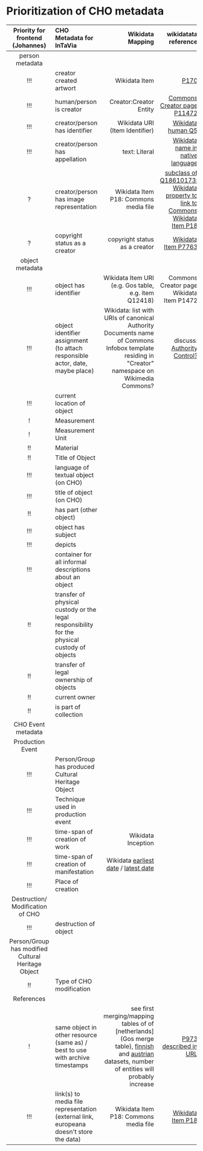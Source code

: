 # Prioritization of CHO metadata

| Priority for frontend (Johannes)       | CHO Metadata for InTaVia           | Wikidata Mapping  |  wikidatata reference  |
| :-------------: |:-------------| -----:| -----:|
| person metadata  |
| !!!      | creator created artwort | Wikidata Item| [P170](https://www.wikidata.org/wiki/Property:P170) |
| !!!      | human/person is creator | Creator:Creator Entity| [Commons Creator page P11472](https://www.wikidata.org/wiki/Property:P1472) |
| !!!      | creator/person has identifier| Wikidata URI (Item Identifier) | [Wikidata human Q5](https://www.wikidata.org/wiki/Q5) |  
| !!!      | creator/person has appellation| text: Literal| [Wikidata name in native language](https://www.wikidata.org/wiki/Property:P1559P1559) |
| ?      | creator/person has image representation| Wikidata Item P18: Commons media file  |  [subclass of Q18610173: Wikidata property to link to Commons](https://www.wikidata.org/wiki/Q18610173) [Wikidata Item P18](https://www.wikidata.org/wiki/Property:P18) |
| ?      | copyright status as a creator |  copyright status as a creator  | [Wikidata Item P7763](https://www.wikidata.org/wiki/Property:P7763) |
| object metadata  |
| !!!      | object has identifier| Wikidata Item URI (e.g. Gos table, e.g. item Q12418) |  Commons Creator page Wikidata Item P1472 |  [P1472](https://www.wikidata.org/wiki/Property:P1472) |
| !!!     | object identifier assignment (to attach responsible actor, date, maybe place) | Wikidata: list with URIs of canonical Authority Documents name of Commons Infobox template residing in "Creator" namespace on Wikimedia Commons? |  discuss: [Authority Control?](https://en.wikipedia.org/wiki/Authority_control) |
| !!! | current location of object      |    |   |
| !      | Measurement|  |   |
| !     | Measurement Unit     |   |   |
| !! | Material      |    |   |
| !! | Title of Object      |    |   |
| !!! | language of textual object (on CHO)   |    |   |
| !!! | title of object (on CHO)   |    |
| !! | has part (other object)   |    |   |
| !!! | object has subject   |    |   |
| !!! | depicts   |    |
| !!! | container for all informal descriptions about an object   |    |
| !! | transfer of physical custody or the legal responsibility for the physical custody of objects  |    |
| !! | transfer of legal ownership of objects  |    |
| !!	| current owner  |    |
| !!	| is part of collection  |    |
| 	 CHO Event metadata      |
| 	 Production Event      |
| !!!	| Person/Group has produced Cultural Heritage Object| | 
| !!!	| Technique used in production event  |    |
| !!!	| time-span of creation of work  |  Wikidata Inception |   |
| !!!	| time-span of creation of manifestation |  Wikidata [earliest date](https://www.wikidata.org/wiki/Property:P1319) / [latest date](https://www.wikidata.org/wiki/Property:P1319)  |   |
| !!!	| Place of creation  |    |
| 	 Destruction/ Modification of CHO      |
| !!!	| destruction of object  |    |
| 	 Person/Group has modified Cultural Heritage Object      |
| !!	| Type of CHO modification  |    |
| 	 References      |
| !	| same object in other resource (same as) / best to use with archive timestamps |  see first merging/mapping tables of of [netherlands] (Gos merge table), [finnish]() and [austrian]() datasets, number of entities will probably increase |  [P973 described in URL](https://www.wikidata.org/wiki/Property:P973)  |
| !!!	| link(s) to media file representation (external link, europeana doesn't store the data)  |  Wikidata Item P18: Commons media file | [Wikidata Item P18](https://www.wikidata.org/wiki/Property:P18)  |
